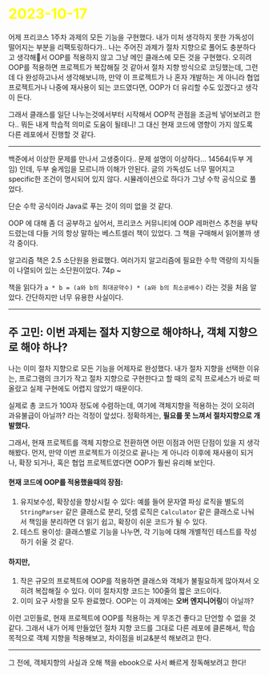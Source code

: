 # <span style="color:yellow">2023-10-17</span>
어제 프리코스 1주차 과제의 모든 기능을 구현했다.
내가 미처 생각하지 못한 가독성이 떨어지는 부분을 리팩토링하다가.. 나는 주어진 과제가 절차 지향으로 풀어도 충분하다고 생각해서 OOP를 적용하지 않고 그냥 메인 클래스에 모든 것을 구현했다. 오히려 OOP를 적용하면 프로젝트가 복잡해질 것 같아서 절차 지향 방식으로 코딩했는데, 그런데 다 완성하고나서 생각해보니까, 만약 이 프로젝트가 나 혼자 개발하는 게 아니라 협업 프로젝트거나 나중에 재사용이 되는 코드였다면, OOP가 더 유리할 수도 있겠다고 생각이 든다.

그래서 클래스를 일단 나누는것에서부터 시작해서 OOP적 관점을 조금씩 넣어보려고 한다.. 뭐든 내게 학습적 의미로 도움이 될테니!
그 대신 현재 코드에 영향이 가지 않도록 다른 레포에서 진행할 것 같다.


- - -

백준에서 이상한 문제를 만나서 고생중이다.. 문제 설명이 이상하다...
14564(두부 게임) 인데, 두부 술게임을 모르니까 이해가 안된다. 글의 가독성도 너무 떨어지고 specific한 조건이 명시되어 있지 않다. 시뮬레이션으로 하다가 그냥 수학 공식으로 풀었다.

단순 수학 공식이라 Java로 푸는 것이 의미 없을 것 같다.


OOP 에 대해 좀 더 공부하고 싶어서, 프리코스 커뮤니티에 OOP 레퍼런스 추천을 부탁드렸는데 다들 거의 항상 말하는 베스트셀러 책이 있었다. 그 책을 구매해서 읽어볼까 생각 중이다.

알고리즘 책은 2.5 소단원을 완료했다. 여러가지 알고리즘에 필요한 수학 역량의 지식들이 나열되어 있는 소단원이었다. 74p ~ 

 책을 읽다가  ``a * b = (a와 b의 최대공약수) * (a와 b의 최소공배수)`` 라는 것을 처음 알았다. 간단하지만 너무 유용한 사실이다.


- - -


## 주 고민: 이번 과제는 절차 지향으로 해야하나, 객체 지향으로 해야 하나?
나는 이미 절차 지향으로 모든 기능을 어제자로 완성했다. 내가 절차 지향을 선택한 이유는, 프로그램의 크기가 작고 절차 지향으로 구현한다고 할 때의 로직 프로세스가 바로 떠올랐고 실제 구현에도 어렵지 않았기 때문이다. 

실제로 총 코드가 100자 정도에 수렴하는데, 여기에 객체지향을 적용하는 것이 오히려 과유불급이 아닐까? 라는 걱정이 앞섰다. 정확하게는, **필요를 못 느껴서 절차지향으로 개발했다.**

그래서, 현재 프로젝트를 객체 지향으로 전환하면 어떤 이점과 어떤 단점이 있을 지 생각해봤다.
먼저, 만약 이번 프로젝트가 이것으로 끝나는 게 아니라 이후에 재사용이 되거나, 확장 되거나, 혹은 협업 프로젝트였다면 OOP가 훨씬 유리해 보인다.

#### 현재 코드에 OOP를 적용했을때의 장점:
1. 유지보수성, 확장성을 향상시킬 수 있다: 예를 들어 문자열 파싱 로직을 별도의 ``StringParser`` 같은 클래스로 분리, 덧셈 로직은 ``Calculator`` 같은 클래스로 나눠서 책임을 분리하면 더 읽기 쉽고, 확장이 쉬운 코드가 될 수 있다.
2. 테스트 용이성: 클래스별로 기능을 나누면, 각 기능에 대해 개별적인 테스트를 작성하기 쉬울 것 같다.

#### 하지만,
1. 작은 규모의 프로젝트에 OOP를 적용하면 클래스와 객체가 불필요하게 많아져서 오히려 복잡해질 수 있다. 이미 절차지향 코드는 100줄의 짧은 코드이다.
2. 이미 요구 사항을 모두 완료했다. OOP는 이 과제에는 **오버 엔지니어링**이 아닐까?


이런 고민들로, 현재 프로젝트에 OOP를 적용하는 게 무조건 좋다고 단언할 수 없을 것 같다.
그래서 내가 어제 만들었던 절차 지향 코드를 그대로 다른 레포에 클론해서, 학습 목적으로 객체 지향을 적용해보고, 차이점을 비교&분석 해보려고 한다.




- - -


그 전에, 객체지향의 사실과 오해 책을 ebook으로 사서 빠르게 정독해보려고 한다!
